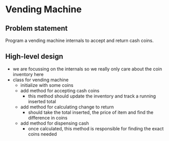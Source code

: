 # Vending Machine

## Problem statement
Program a vending machine internals to accept and return cash coins.

## High-level design
- we are focussing on the internals so we really only care about the coin inventory here
- class for vending machine
  - initialize with some coins
  - add method for accepting cash coins
    - this method should update the inventory and track a running inserted total
  - add method for calculating change to return
    - should take the total inserted, the price of item and find the difference in coins
  - add method for dispensing cash
    - once calculated, this method is responsible for finding the exact coins needed
